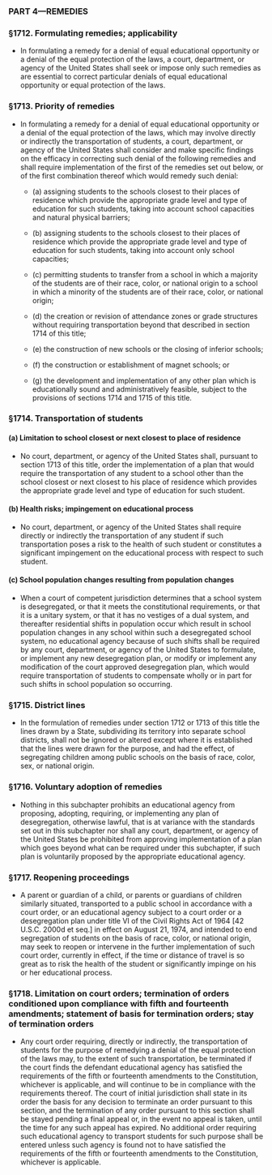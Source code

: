 ### PART 4—REMEDIES

### §1712. Formulating remedies; applicability
* In formulating a remedy for a denial of equal educational opportunity or a denial of the equal protection of the laws, a court, department, or agency of the United States shall seek or impose only such remedies as are essential to correct particular denials of equal educational opportunity or equal protection of the laws.

### §1713. Priority of remedies
* In formulating a remedy for a denial of equal educational opportunity or a denial of the equal protection of the laws, which may involve directly or indirectly the transportation of students, a court, department, or agency of the United States shall consider and make specific findings on the efficacy in correcting such denial of the following remedies and shall require implementation of the first of the remedies set out below, or of the first combination thereof which would remedy such denial:

  * (a) assigning students to the schools closest to their places of residence which provide the appropriate grade level and type of education for such students, taking into account school capacities and natural physical barriers;

  * (b) assigning students to the schools closest to their places of residence which provide the appropriate grade level and type of education for such students, taking into account only school capacities;

  * (c) permitting students to transfer from a school in which a majority of the students are of their race, color, or national origin to a school in which a minority of the students are of their race, color, or national origin;

  * (d) the creation or revision of attendance zones or grade structures without requiring transportation beyond that described in section 1714 of this title;

  * (e) the construction of new schools or the closing of inferior schools;

  * (f) the construction or establishment of magnet schools; or

  * (g) the development and implementation of any other plan which is educationally sound and administratively feasible, subject to the provisions of sections 1714 and 1715 of this title.

### §1714. Transportation of students
#### (a) Limitation to school closest or next closest to place of residence
* No court, department, or agency of the United States shall, pursuant to section 1713 of this title, order the implementation of a plan that would require the transportation of any student to a school other than the school closest or next closest to his place of residence which provides the appropriate grade level and type of education for such student.

#### (b) Health risks; impingement on educational process
* No court, department, or agency of the United States shall require directly or indirectly the transportation of any student if such transportation poses a risk to the health of such student or constitutes a significant impingement on the educational process with respect to such student.

#### (c) School population changes resulting from population changes
* When a court of competent jurisdiction determines that a school system is desegregated, or that it meets the constitutional requirements, or that it is a unitary system, or that it has no vestiges of a dual system, and thereafter residential shifts in population occur which result in school population changes in any school within such a desegregated school system, no educational agency because of such shifts shall be required by any court, department, or agency of the United States to formulate, or implement any new desegregation plan, or modify or implement any modification of the court approved desegregation plan, which would require transportation of students to compensate wholly or in part for such shifts in school population so occurring.

### §1715. District lines
* In the formulation of remedies under section 1712 or 1713 of this title the lines drawn by a State, subdividing its territory into separate school districts, shall not be ignored or altered except where it is established that the lines were drawn for the purpose, and had the effect, of segregating children among public schools on the basis of race, color, sex, or national origin.

### §1716. Voluntary adoption of remedies
* Nothing in this subchapter prohibits an educational agency from proposing, adopting, requiring, or implementing any plan of desegregation, otherwise lawful, that is at variance with the standards set out in this subchapter nor shall any court, department, or agency of the United States be prohibited from approving implementation of a plan which goes beyond what can be required under this subchapter, if such plan is voluntarily proposed by the appropriate educational agency.

### §1717. Reopening proceedings
* A parent or guardian of a child, or parents or guardians of children similarly situated, transported to a public school in accordance with a court order, or an educational agency subject to a court order or a desegregation plan under title VI of the Civil Rights Act of 1964 [42 U.S.C. 2000d et seq.] in effect on August 21, 1974, and intended to end segregation of students on the basis of race, color, or national origin, may seek to reopen or intervene in the further implementation of such court order, currently in effect, if the time or distance of travel is so great as to risk the health of the student or significantly impinge on his or her educational process.

### §1718. Limitation on court orders; termination of orders conditioned upon compliance with fifth and fourteenth amendments; statement of basis for termination orders; stay of termination orders
* Any court order requiring, directly or indirectly, the transportation of students for the purpose of remedying a denial of the equal protection of the laws may, to the extent of such transportation, be terminated if the court finds the defendant educational agency has satisfied the requirements of the fifth or fourteenth amendments to the Constitution, whichever is applicable, and will continue to be in compliance with the requirements thereof. The court of initial jurisdiction shall state in its order the basis for any decision to terminate an order pursuant to this section, and the termination of any order pursuant to this section shall be stayed pending a final appeal or, in the event no appeal is taken, until the time for any such appeal has expired. No additional order requiring such educational agency to transport students for such purpose shall be entered unless such agency is found not to have satisfied the requirements of the fifth or fourteenth amendments to the Constitution, whichever is applicable.